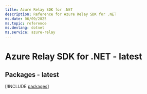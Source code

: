 ```yaml
---
title: Azure Relay SDK for .NET
description: Reference for Azure Relay SDK for .NET
ms.date: 06/09/2025
ms.topic: reference
ms.devlang: dotnet
ms.service: azure-relay
---
```

# Azure Relay SDK for .NET - latest
## Packages - latest
[!INCLUDE [packages](relay-index.md)]